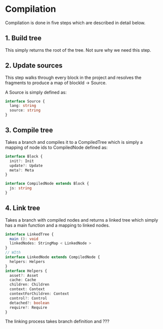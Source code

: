 # Compilation

Compilation is done in five steps which are described in detail below.

## 1. Build tree

This simply returns the root of the tree. Not sure why we need this step.

## 2. Update sources

This step walks through every block in the project and resolves the fragments to produce a map of blockId -> Source.

A Source is simply defined as:

```ts
interface Source {
  lang: string
  source: string
}
```

## 3. Compile tree

Takes a branch and compiles it to a CompiledTree which is simply a mapping of node ids to CompiledNode defined as:

```ts
interface Block {
  init?: Init
  update?: Update
  meta?: Meta
}

interface CompiledNode extends Block {
  js: string
}
```

## 4. Link tree

Takes a branch with compiled nodes and returns a linked tree which simply has a main function and a mapping to linked nodes.

```ts
interface LinkedTree {
  main (): void
  linkedNodes: StringMap < LinkedNode >
}
// WIth 
interface LinkedNode extends CompiledNode {
  helpers: Helpers
}
interface Helpers {
  asset?: Asset
  cache: Cache
  children: Children
  context: Context
  contextForChildren: Context
  control?: Control
  detached?: boolean
  require?: Require
}
```

The linking process takes branch definition and ???